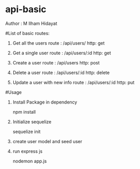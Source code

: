 # api-basic

Author : M Ilham Hidayat

#List of basic routes:

1. Get all the users
route : /api/users/
http: get

2. Get a single user
route : /api/users/:id
http: get

3. Create a user
route : /api/users
http: post

4. Delete a user
route : /api/users/:id
http: delete

5. Update a user with new info
route : /api/users/:id
http: put

#Usage

1. Install Package in dependency

	npm install
	
2. Initialize sequelize

	sequelize init
3. create user model and seed user
4. run express js

	nodemon app.js
